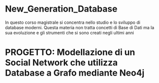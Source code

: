 # New_Generation_Database
In questo corso magistrale si concentra nello studio e lo sviluppo di database moderni. Questa materia non tratta concetti di Base di Dati ma la sua evoluzione e gli strumenti che si sono creati negli ultimi anni 
# PROGETTO: Modellazione di un Social Network che utilizza Database a Grafo mediante Neo4j 

